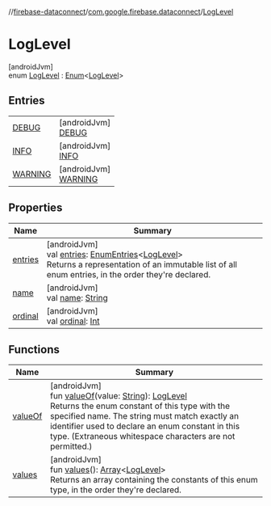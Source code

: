 //[firebase-dataconnect](../../../index.md)/[com.google.firebase.dataconnect](../index.md)/[LogLevel](index.md)

# LogLevel

[androidJvm]\
enum [LogLevel](index.md) : [Enum](https://kotlinlang.org/api/latest/jvm/stdlib/kotlin/-enum/index.html)&lt;[LogLevel](index.md)&gt;

## Entries

| | |
|---|---|
| [DEBUG](-d-e-b-u-g/index.md) | [androidJvm]<br>[DEBUG](-d-e-b-u-g/index.md) |
| [INFO](-i-n-f-o/index.md) | [androidJvm]<br>[INFO](-i-n-f-o/index.md) |
| [WARNING](-w-a-r-n-i-n-g/index.md) | [androidJvm]<br>[WARNING](-w-a-r-n-i-n-g/index.md) |

## Properties

| Name | Summary |
|---|---|
| [entries](entries.md) | [androidJvm]<br>val [entries](entries.md): [EnumEntries](https://kotlinlang.org/api/latest/jvm/stdlib/kotlin.enums/-enum-entries/index.html)&lt;[LogLevel](index.md)&gt;<br>Returns a representation of an immutable list of all enum entries, in the order they're declared. |
| [name](-w-a-r-n-i-n-g/index.md#-372974862%2FProperties%2F1090735345) | [androidJvm]<br>val [name](-w-a-r-n-i-n-g/index.md#-372974862%2FProperties%2F1090735345): [String](https://kotlinlang.org/api/latest/jvm/stdlib/kotlin/-string/index.html) |
| [ordinal](-w-a-r-n-i-n-g/index.md#-739389684%2FProperties%2F1090735345) | [androidJvm]<br>val [ordinal](-w-a-r-n-i-n-g/index.md#-739389684%2FProperties%2F1090735345): [Int](https://kotlinlang.org/api/latest/jvm/stdlib/kotlin/-int/index.html) |

## Functions

| Name | Summary |
|---|---|
| [valueOf](value-of.md) | [androidJvm]<br>fun [valueOf](value-of.md)(value: [String](https://kotlinlang.org/api/latest/jvm/stdlib/kotlin/-string/index.html)): [LogLevel](index.md)<br>Returns the enum constant of this type with the specified name. The string must match exactly an identifier used to declare an enum constant in this type. (Extraneous whitespace characters are not permitted.) |
| [values](values.md) | [androidJvm]<br>fun [values](values.md)(): [Array](https://kotlinlang.org/api/latest/jvm/stdlib/kotlin/-array/index.html)&lt;[LogLevel](index.md)&gt;<br>Returns an array containing the constants of this enum type, in the order they're declared. |
